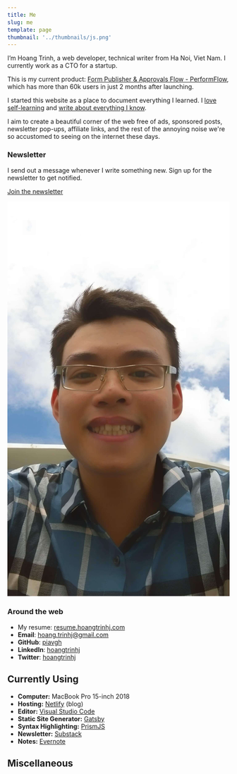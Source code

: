 ```yaml
---
title: Me
slug: me
template: page
thumbnail: '../thumbnails/js.png'
---
```


I’m Hoang Trinh, a web developer, technical writer from Ha Noi, Viet Nam. I currently work as a CTO for a startup.

This is my current product: [Form Publisher & Approvals Flow - PerformFlow](https://gsuite.google.com/marketplace/app/form_publisher_approvals_flow_performflo/175817313914 "Form Publisher & Approvals Flow - PerformFlow"), which has more than 60k users in just 2 months after launching.

I started this website as a place to document everything I learned. I [love self-learning](/) and [write about everything I know](/blog).

I aim to create a beautiful corner of the web free of ads, sponsored posts, newsletter pop-ups, affiliate links, and the rest of the annoying noise we're so accustomed to seeing on the internet these days.

### Newsletter

I send out a message whenever I write something new. Sign up for the newsletter to get notified.

<a class="button" href="https://hoang.substack.com" target="_blank" rel="noopenner noreferrer">Join the newsletter</a>

![Me](../images/hoangtrinh.jpg)

### Around the web

- My resume: [resume.hoangtrinhj.com](https://resume.hoangtrinhj.com)
- **Email**: [hoang.trinhj@gmail.com](mailto:hoang.trinhj@gmail.com)
- **GitHub**: [piavgh](https://github.com/piavgh)
- **LinkedIn**: [hoangtrinhj](https://www.linkedin.com/in/hoangtrinhj/)
- **Twitter**: [hoangtrinhj](https://twitter.com/hoangtrinhj)

## Currently Using

- **Computer:** MacBook Pro 15-inch 2018
- **Hosting:** [Netlify](https://netlify.com) (blog)
- **Editor:** [Visual Studio Code](https://code.visualstudio.com/)
- **Static Site Generator:** [Gatsby](https://gatsbyjs.org)
- **Syntax Highlighting:** [PrismJS](http://prismjs.com/)
- **Newsletter:** [Substack](https://substack.com/)
- **Notes:** [Evernote](https://evernote.com/)

## Miscellaneous
